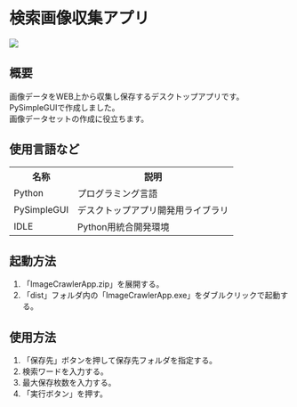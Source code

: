 <h1>検索画像収集アプリ</h1>
<img src="https://user-images.githubusercontent.com/125285302/226239452-c5eb4be6-88a9-4b4f-82da-119173a3b8d3.jpg">
<h2>概要</h2>
<p>画像データをWEB上から収集し保存するデスクトップアプリです。PySimpleGUIで作成しました。<br>画像データセットの作成に役立ちます。</p>
<h2>使用言語など</h2>
<table>
  <tr>
    <th>名称</th>
    <th>説明</th>
  </tr>
  <tr>
    <td>Python</td>
    <td>プログラミング言語</td>
  </tr>
  <tr>
    <td>PySimpleGUI</td>
    <td>デスクトップアプリ開発用ライブラリ</td>
  </tr>
  <tr>
    <td>IDLE</td>
    <td>Python用統合開発環境</td>
  </tr>
</table>
<h2>起動方法</h2>
<ol>
  <li>「ImageCrawlerApp.zip」を展開する。</li>
  <li>「dist」フォルダ内の「ImageCrawlerApp.exe」をダブルクリックで起動する。</li>
</ol>
<h2>使用方法</h2>
<ol>
  <li>「保存先」ボタンを押して保存先フォルダを指定する。</ii>
  <li>検索ワードを入力する。</li>
  <li>最大保存枚数を入力する。</li>
  <li>「実行ボタン」を押す。</li>
</ol>
